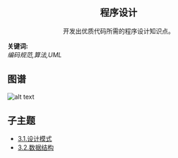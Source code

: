 <h2 align="center">程序设计</h2>
<p align="center">开发出优质代码所需的程序设计知识点。</p>

**关键词:**<br/>
*编码规范,算法,UML*

## 图谱
![alt text](https://github.com/gonglei007/GameDevMind/blob/main/exports/3.程序设计.png?raw=true)

## 子主题
* [3.1.设计模式](https://github.com/gonglei007/GameDevMind/blob/main/mds/3.1.设计模式.md)
* [3.2.数据结构](https://github.com/gonglei007/GameDevMind/blob/main/mds/3.2.数据结构.md)
